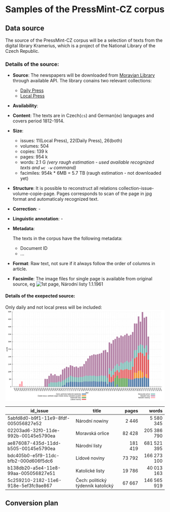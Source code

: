 # Samples of the PressMint-CZ corpus

## Data source

The source of the PressMint-CZ corpus will be a selection of texts from the digital library Kramerius, which is a project of the National Library of the Czech Republic.

### Details of the source:

* __Source__: The newspapers will be downloaded from [Moravian Library](https://www.digitalniknihovna.cz/mzk) through available API.
The library conains two relevant collections:
  - [Daily Press](https://www.digitalniknihovna.cz/mzk/collection/uuid:e8f61172-5e38-43bc-88ed-8737fc210bfc)
  - [Local Press](https://www.digitalniknihovna.cz/mzk/collection/uuid:9df7d62c-b572-4338-a0d1-b9c63e07a26e)


* __Availability__: 

* __Content__:  The texts are in Czech(`cs`) and German(`de`) languages and covers period 1812-1914. 

* __Size__: 

  - issues: 11(Local Press), 22(Daily Press), 26(both)
  - volumes: 504
  - copies: 139 k
  - pages: 954 k
  - words: 2.1 G _(very raugh estimation - used available recognized texts and `wc -w` command)_
  - facimiles: 954k * 6MB = 5.7 TB  (raugh estimation - not downloaded yet)

* __Structure__: 
It is possible to reconstruct all relations collection-issue-volume-copie-page. Pages corresponds to scan of the page in jpg format and automaticaly recognized text.

* __Correction__: -

* __Linguistic annotation__: -

* __Metadata__:

    The texts in the corpus have the following metadata:

    - Document ID 
    - ...
    
* __Format__: Raw text, not sure if it always follow the order of columns in article.

* __Facsimile__: The image files for single page is available from original source, eg ![1st page, Národní listy 1.1.1961](https://api.kramerius.mzk.cz/search/iiif/uuid:1c0e0e26-435f-11dd-b505-00145e5790ea/full/max/0/default.jpg)

#### Details of the exepected source:

Only daily and not local press will be included:
![words per year](https://raw.githubusercontent.com/ufal/PressMint-CZ-pipeline/refs/heads/main/DataStats/chart-year-word-issue.png)

| id_issue                                | title                                      |   pages |       words |
|----------------------------------------|-------------------------------------------|--------:|-----------:|
| 5abfd8d0-b9f1-11e9-8fdf-005056827e52   | Národní nowiny                            |    2 446 |   5 580 345 |
| 02203ad6-32f0-11de-992b-00145e5790ea   | Moravská orlice                           |   82 428 | 205 386 790 |
| ae876087-435d-11dd-b505-00145e5790ea   | Národní listy                             |  181 419 | 681 521 395 |
| bdc405b0-e5f9-11dc-bfb2-000d606f5dc6   | Lidové noviny                             |   73 792 | 166 273 100 |
| b138db20-a5e4-11e8-99aa-005056827e51   | Katolické listy                           |   19 786 |  40 013 163 |
| 5c259210-2182-11e6-918e-5ef3fc9ae867   | Čech: politický týdenník katolický        |   67 667 | 146 565 919 |

## Conversion plan

